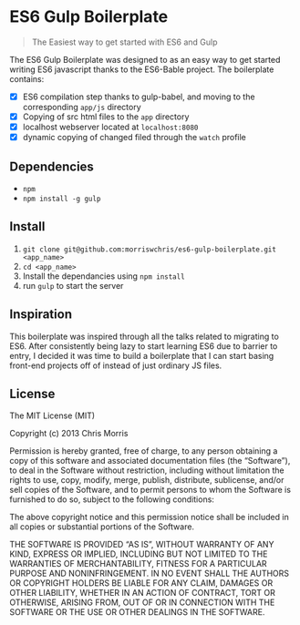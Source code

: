 # ES6 Gulp Boilerplate
> The Easiest way to get started with ES6 and Gulp

The ES6 Gulp Boilerplate was designed to as an easy way to get started writing ES6 javascript thanks to the ES6-Bable project. The boilerplate contains:

- [x] ES6 compilation step thanks to gulp-babel, and moving to the corresponding `app/js` directory
- [x] Copying of src html files to the `app` directory
- [x] localhost webserver located at `localhost:8080`
- [x] dynamic copying of changed filed through the `watch` profile

## Dependencies
- `npm`
- `npm install -g gulp`

## Install

1. `git clone git@github.com:morriswchris/es6-gulp-boilerplate.git <app_name>`
2. `cd <app_name>`
3. Install the dependancies using `npm install`
4. run `gulp` to start the server

## Inspiration

This boilerplate was inspired through all the talks related to migrating to ES6. After consistently being lazy to start learning ES6 due to barrier to entry, I decided it was time to build a boilerplate that I can start basing front-end projects off of instead of just ordinary JS files.

## License

The MIT License (MIT)

Copyright (c) 2013 Chris Morris

Permission is hereby granted, free of charge, to any person obtaining a copy of this software and associated documentation files (the “Software”), to deal in the Software without restriction, including without limitation the rights to use, copy, modify, merge, publish, distribute, sublicense, and/or sell copies of the Software, and to permit persons to whom the Software is furnished to do so, subject to the following conditions:

The above copyright notice and this permission notice shall be included in all copies or substantial portions of the Software.

THE SOFTWARE IS PROVIDED “AS IS”, WITHOUT WARRANTY OF ANY KIND, EXPRESS OR IMPLIED, INCLUDING BUT NOT LIMITED TO THE WARRANTIES OF MERCHANTABILITY, FITNESS FOR A PARTICULAR PURPOSE AND NONINFRINGEMENT. IN NO EVENT SHALL THE AUTHORS OR COPYRIGHT HOLDERS BE LIABLE FOR ANY CLAIM, DAMAGES OR OTHER LIABILITY, WHETHER IN AN ACTION OF CONTRACT, TORT OR OTHERWISE, ARISING FROM, OUT OF OR IN CONNECTION WITH THE SOFTWARE OR THE USE OR OTHER DEALINGS IN THE SOFTWARE.
